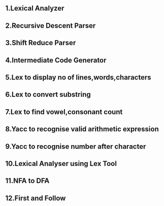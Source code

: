 ## 1.Lexical Analyzer
## 2.Recursive Descent Parser
## 3.Shift Reduce Parser
## 4.Intermediate Code Generator
## 5.Lex to display no of lines,words,characters
## 6.Lex to convert substring
## 7.Lex to find vowel,consonant count
## 8.Yacc to recognise valid arithmetic expression
## 9.Yacc to recognise number after character
## 10.Lexical Analyser using Lex Tool
## 11.NFA to DFA
## 12.First and Follow
